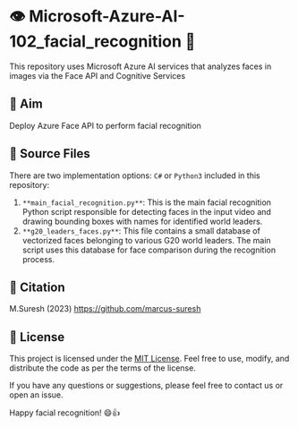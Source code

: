 # 👁️ Microsoft-Azure-AI-102_facial_recognition 👥

This repository uses Microsoft Azure AI services that analyzes faces in images via the Face API and Cognitive Services

## 🎯 Aim
Deploy Azure Face API to perform facial recognition

## 📁 Source Files
There are two implementation options: `C#` or `Python3` included in this repository:
1. `**main_facial_recognition.py**`: This is the main facial recognition Python script responsible for detecting faces in the input video and drawing bounding boxes with names for identified world leaders.
2. `**g20_leaders_faces.py**`: This file contains a small database of vectorized faces belonging to various G20 world leaders. The main script uses this database for face comparison during the recognition process.


## 📌 Citation
M.Suresh (2023)
https://github.com/marcus-suresh 

## 📄 License
This project is licensed under the [MIT License](LICENSE). Feel free to use, modify, and distribute the code as per the terms of the license.

If you have any questions or suggestions, please feel free to contact us or open an issue.

Happy facial recognition! 😄👍
